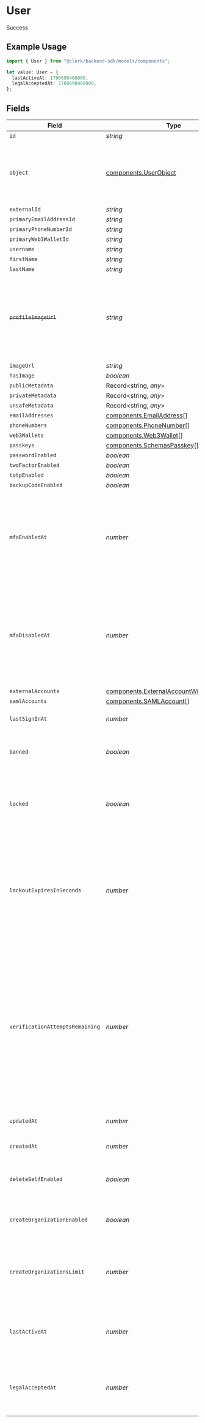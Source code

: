 # User

Success

## Example Usage

```typescript
import { User } from "@clerk/backend-sdk/models/components";

let value: User = {
  lastActiveAt: 1700690400000,
  legalAcceptedAt: 1700690400000,
};
```

## Fields

| Field                                                                                                                                                                                                                           | Type                                                                                                                                                                                                                            | Required                                                                                                                                                                                                                        | Description                                                                                                                                                                                                                     | Example                                                                                                                                                                                                                         |
| ------------------------------------------------------------------------------------------------------------------------------------------------------------------------------------------------------------------------------- | ------------------------------------------------------------------------------------------------------------------------------------------------------------------------------------------------------------------------------- | ------------------------------------------------------------------------------------------------------------------------------------------------------------------------------------------------------------------------------- | ------------------------------------------------------------------------------------------------------------------------------------------------------------------------------------------------------------------------------- | ------------------------------------------------------------------------------------------------------------------------------------------------------------------------------------------------------------------------------- |
| `id`                                                                                                                                                                                                                            | *string*                                                                                                                                                                                                                        | :heavy_minus_sign:                                                                                                                                                                                                              | N/A                                                                                                                                                                                                                             |                                                                                                                                                                                                                                 |
| `object`                                                                                                                                                                                                                        | [components.UserObject](../../models/components/userobject.md)                                                                                                                                                                  | :heavy_minus_sign:                                                                                                                                                                                                              | String representing the object's type. Objects of the same type share the same value.<br/>                                                                                                                                      |                                                                                                                                                                                                                                 |
| `externalId`                                                                                                                                                                                                                    | *string*                                                                                                                                                                                                                        | :heavy_minus_sign:                                                                                                                                                                                                              | N/A                                                                                                                                                                                                                             |                                                                                                                                                                                                                                 |
| `primaryEmailAddressId`                                                                                                                                                                                                         | *string*                                                                                                                                                                                                                        | :heavy_minus_sign:                                                                                                                                                                                                              | N/A                                                                                                                                                                                                                             |                                                                                                                                                                                                                                 |
| `primaryPhoneNumberId`                                                                                                                                                                                                          | *string*                                                                                                                                                                                                                        | :heavy_minus_sign:                                                                                                                                                                                                              | N/A                                                                                                                                                                                                                             |                                                                                                                                                                                                                                 |
| `primaryWeb3WalletId`                                                                                                                                                                                                           | *string*                                                                                                                                                                                                                        | :heavy_minus_sign:                                                                                                                                                                                                              | N/A                                                                                                                                                                                                                             |                                                                                                                                                                                                                                 |
| `username`                                                                                                                                                                                                                      | *string*                                                                                                                                                                                                                        | :heavy_minus_sign:                                                                                                                                                                                                              | N/A                                                                                                                                                                                                                             |                                                                                                                                                                                                                                 |
| `firstName`                                                                                                                                                                                                                     | *string*                                                                                                                                                                                                                        | :heavy_minus_sign:                                                                                                                                                                                                              | N/A                                                                                                                                                                                                                             |                                                                                                                                                                                                                                 |
| `lastName`                                                                                                                                                                                                                      | *string*                                                                                                                                                                                                                        | :heavy_minus_sign:                                                                                                                                                                                                              | N/A                                                                                                                                                                                                                             |                                                                                                                                                                                                                                 |
| ~~`profileImageUrl`~~                                                                                                                                                                                                           | *string*                                                                                                                                                                                                                        | :heavy_minus_sign:                                                                                                                                                                                                              | : warning: ** DEPRECATED **: This will be removed in a future release, please migrate away from it as soon as possible.                                                                                                         |                                                                                                                                                                                                                                 |
| `imageUrl`                                                                                                                                                                                                                      | *string*                                                                                                                                                                                                                        | :heavy_minus_sign:                                                                                                                                                                                                              | N/A                                                                                                                                                                                                                             |                                                                                                                                                                                                                                 |
| `hasImage`                                                                                                                                                                                                                      | *boolean*                                                                                                                                                                                                                       | :heavy_minus_sign:                                                                                                                                                                                                              | N/A                                                                                                                                                                                                                             |                                                                                                                                                                                                                                 |
| `publicMetadata`                                                                                                                                                                                                                | Record<string, *any*>                                                                                                                                                                                                           | :heavy_minus_sign:                                                                                                                                                                                                              | N/A                                                                                                                                                                                                                             |                                                                                                                                                                                                                                 |
| `privateMetadata`                                                                                                                                                                                                               | Record<string, *any*>                                                                                                                                                                                                           | :heavy_minus_sign:                                                                                                                                                                                                              | N/A                                                                                                                                                                                                                             |                                                                                                                                                                                                                                 |
| `unsafeMetadata`                                                                                                                                                                                                                | Record<string, *any*>                                                                                                                                                                                                           | :heavy_minus_sign:                                                                                                                                                                                                              | N/A                                                                                                                                                                                                                             |                                                                                                                                                                                                                                 |
| `emailAddresses`                                                                                                                                                                                                                | [components.EmailAddress](../../models/components/emailaddress.md)[]                                                                                                                                                            | :heavy_minus_sign:                                                                                                                                                                                                              | N/A                                                                                                                                                                                                                             |                                                                                                                                                                                                                                 |
| `phoneNumbers`                                                                                                                                                                                                                  | [components.PhoneNumber](../../models/components/phonenumber.md)[]                                                                                                                                                              | :heavy_minus_sign:                                                                                                                                                                                                              | N/A                                                                                                                                                                                                                             |                                                                                                                                                                                                                                 |
| `web3Wallets`                                                                                                                                                                                                                   | [components.Web3Wallet](../../models/components/web3wallet.md)[]                                                                                                                                                                | :heavy_minus_sign:                                                                                                                                                                                                              | N/A                                                                                                                                                                                                                             |                                                                                                                                                                                                                                 |
| `passkeys`                                                                                                                                                                                                                      | [components.SchemasPasskey](../../models/components/schemaspasskey.md)[]                                                                                                                                                        | :heavy_minus_sign:                                                                                                                                                                                                              | N/A                                                                                                                                                                                                                             |                                                                                                                                                                                                                                 |
| `passwordEnabled`                                                                                                                                                                                                               | *boolean*                                                                                                                                                                                                                       | :heavy_minus_sign:                                                                                                                                                                                                              | N/A                                                                                                                                                                                                                             |                                                                                                                                                                                                                                 |
| `twoFactorEnabled`                                                                                                                                                                                                              | *boolean*                                                                                                                                                                                                                       | :heavy_minus_sign:                                                                                                                                                                                                              | N/A                                                                                                                                                                                                                             |                                                                                                                                                                                                                                 |
| `totpEnabled`                                                                                                                                                                                                                   | *boolean*                                                                                                                                                                                                                       | :heavy_minus_sign:                                                                                                                                                                                                              | N/A                                                                                                                                                                                                                             |                                                                                                                                                                                                                                 |
| `backupCodeEnabled`                                                                                                                                                                                                             | *boolean*                                                                                                                                                                                                                       | :heavy_minus_sign:                                                                                                                                                                                                              | N/A                                                                                                                                                                                                                             |                                                                                                                                                                                                                                 |
| `mfaEnabledAt`                                                                                                                                                                                                                  | *number*                                                                                                                                                                                                                        | :heavy_minus_sign:                                                                                                                                                                                                              | Unix timestamp of when MFA was last enabled for this user. It should be noted that this field is not nullified if MFA is disabled.<br/>                                                                                         |                                                                                                                                                                                                                                 |
| `mfaDisabledAt`                                                                                                                                                                                                                 | *number*                                                                                                                                                                                                                        | :heavy_minus_sign:                                                                                                                                                                                                              | Unix timestamp of when MFA was last disabled for this user. It should be noted that this field is not nullified if MFA is enabled again.<br/>                                                                                   |                                                                                                                                                                                                                                 |
| `externalAccounts`                                                                                                                                                                                                              | [components.ExternalAccountWithVerification](../../models/components/externalaccountwithverification.md)[]                                                                                                                      | :heavy_minus_sign:                                                                                                                                                                                                              | N/A                                                                                                                                                                                                                             |                                                                                                                                                                                                                                 |
| `samlAccounts`                                                                                                                                                                                                                  | [components.SAMLAccount](../../models/components/samlaccount.md)[]                                                                                                                                                              | :heavy_minus_sign:                                                                                                                                                                                                              | N/A                                                                                                                                                                                                                             |                                                                                                                                                                                                                                 |
| `lastSignInAt`                                                                                                                                                                                                                  | *number*                                                                                                                                                                                                                        | :heavy_minus_sign:                                                                                                                                                                                                              | Unix timestamp of last sign-in.<br/>                                                                                                                                                                                            |                                                                                                                                                                                                                                 |
| `banned`                                                                                                                                                                                                                        | *boolean*                                                                                                                                                                                                                       | :heavy_minus_sign:                                                                                                                                                                                                              | Flag to denote whether user is banned or not.<br/>                                                                                                                                                                              |                                                                                                                                                                                                                                 |
| `locked`                                                                                                                                                                                                                        | *boolean*                                                                                                                                                                                                                       | :heavy_minus_sign:                                                                                                                                                                                                              | Flag to denote whether user is currently locked, i.e. restricted from signing in or not.<br/>                                                                                                                                   |                                                                                                                                                                                                                                 |
| `lockoutExpiresInSeconds`                                                                                                                                                                                                       | *number*                                                                                                                                                                                                                        | :heavy_minus_sign:                                                                                                                                                                                                              | The number of seconds remaining until the lockout period expires for a locked user. A null value for a locked user indicates that lockout never expires.<br/>                                                                   |                                                                                                                                                                                                                                 |
| `verificationAttemptsRemaining`                                                                                                                                                                                                 | *number*                                                                                                                                                                                                                        | :heavy_minus_sign:                                                                                                                                                                                                              | The number of verification attempts remaining until the user is locked. Null if account lockout is not enabled. Note: if a user is locked explicitly via the Backend API, they may still have verification attempts remaining.<br/> |                                                                                                                                                                                                                                 |
| `updatedAt`                                                                                                                                                                                                                     | *number*                                                                                                                                                                                                                        | :heavy_minus_sign:                                                                                                                                                                                                              | Unix timestamp of last update.<br/>                                                                                                                                                                                             |                                                                                                                                                                                                                                 |
| `createdAt`                                                                                                                                                                                                                     | *number*                                                                                                                                                                                                                        | :heavy_minus_sign:                                                                                                                                                                                                              | Unix timestamp of creation.<br/>                                                                                                                                                                                                |                                                                                                                                                                                                                                 |
| `deleteSelfEnabled`                                                                                                                                                                                                             | *boolean*                                                                                                                                                                                                                       | :heavy_minus_sign:                                                                                                                                                                                                              | If enabled, user can delete themselves via FAPI.<br/>                                                                                                                                                                           |                                                                                                                                                                                                                                 |
| `createOrganizationEnabled`                                                                                                                                                                                                     | *boolean*                                                                                                                                                                                                                       | :heavy_minus_sign:                                                                                                                                                                                                              | If enabled, user can create organizations via FAPI.<br/>                                                                                                                                                                        |                                                                                                                                                                                                                                 |
| `createOrganizationsLimit`                                                                                                                                                                                                      | *number*                                                                                                                                                                                                                        | :heavy_minus_sign:                                                                                                                                                                                                              | The maximum number of organizations the user can create. 0 means unlimited.<br/>                                                                                                                                                |                                                                                                                                                                                                                                 |
| `lastActiveAt`                                                                                                                                                                                                                  | *number*                                                                                                                                                                                                                        | :heavy_minus_sign:                                                                                                                                                                                                              | Unix timestamp of the latest session activity, with day precision.<br/>                                                                                                                                                         | 1700690400000                                                                                                                                                                                                                   |
| `legalAcceptedAt`                                                                                                                                                                                                               | *number*                                                                                                                                                                                                                        | :heavy_minus_sign:                                                                                                                                                                                                              | Unix timestamp of when the user accepted the legal requirements.<br/>                                                                                                                                                           | 1700690400000                                                                                                                                                                                                                   |